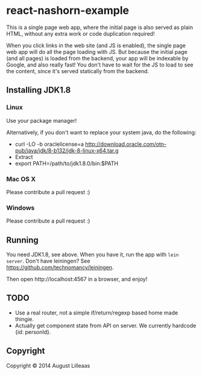 # react-nashorn-example

This is a single page web app, where the initial page is also served as plain HTML, without any extra work or code duplication required!

When you click links in the web site (and JS is enabled), the single page web app will do all the page loading with JS. But because the initial page (and all pages) is loaded from the backend, your app will be indexable by Google, and also really fast! You don't have to wait for the JS to load to see the content, since it's served statically from the backend.

## Installing JDK1.8

### Linux

Use your package manager!

Alternatively, if you don't want to replace your system java, do the following:

* curl -LO -b oraclelicense=a http://download.oracle.com/otn-pub/java/jdk/8-b132/jdk-8-linux-x64.tar.g
* Extract
* export PATH=/path/to/jdk1.8.0/bin:$PATH

### Mac OS X

Please contribute a pull request :)

### Windows

Please contribute a pull request :)

## Running

You need JDK1.8, see above. When you have it, run the app with `lein server`. Don't have leiningen? See https://github.com/technomancy/leiningen.

Then open http://localhost:4567 in a browser, and enjoy!

## TODO

* Use a real router, not a simple if/return/regexp based home made thingie.
* Actually get component state from API on server. We currently hardcode {id: personId}.

## Copyright

Copyright © 2014 August Lilleaas

